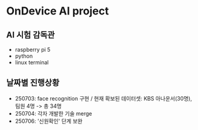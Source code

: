 # OnDevice AI project
## AI 시험 감독관
* raspberry pi 5
* python
* linux terminal

## 날짜별 진행상황
* 250703: face recognition 구현 / 현재 확보된 데이터셋: KBS 아나운서(30명), 팀원 4명 -> 총 34명
* 250704: 각자 개발한 기술 merge
* 250706: '신원확인' 단계 보완
